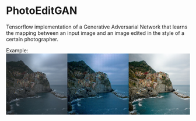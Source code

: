 # PhotoEditGAN

Tensorflow implementation of a Generative Adversarial Network that learns the mapping between an input image and an image edited in the style of a certain photographer.

Example:
<img src = "results/1413-Linked.png" width="900px"/>


